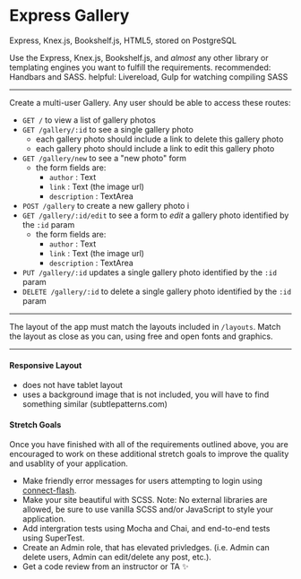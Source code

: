 Express Gallery
===============

Express, Knex.js, Bookshelf.js, HTML5, stored on PostgreSQL

Use the Express, Knex.js, Bookshelf.js, and *almost* any other library or templating engines you want to fulfill the requirements.
recommended: Handbars and SASS.
helpful: Livereload, Gulp for watching compiling SASS

---

Create a multi-user Gallery.
Any user should be able to access these routes:

+ `GET /` to view a list of gallery photos 
+ `GET /gallery/:id` to see a single gallery photo 
  + each gallery photo should include a link to delete this gallery photo
  + each gallery photo should include a link to edit this gallery photo
+ `GET /gallery/new` to see a "new photo" form
  + the form fields are:
    + `author` : Text
    + `link` : Text (the image url)
    + `description` : TextArea
+ `POST /gallery` to create a new gallery photo i
+ `GET /gallery/:id/edit` to see a form to *edit* a gallery photo identified by the `:id` param
  + the form fields are:
    + `author` : Text
    + `link` : Text (the image url)
    + `description` : TextArea
+ `PUT /gallery/:id` updates a single gallery photo identified by the `:id` param
+ `DELETE /gallery/:id` to delete a single gallery photo identified by the `:id` param

---

The layout of the app must match the layouts included in `/layouts`.
Match the layout as close as you can, using free and open fonts and graphics.

---

#### Responsive Layout

- does not have tablet layout
- uses a background image that is not included, you will have to find something similar (subtlepatterns.com)

#### Stretch Goals

Once you have finished with all of the requirements outlined above, you are encouraged to work on these additional stretch goals to improve the quality and usablity of your application.

- Make friendly error messages for users attempting to login using [connect-flash](https://github.com/jaredhanson/connect-flash).
- Make your site beautiful with SCSS. Note: No external libraries are allowed, be sure to use vanilla SCSS and/or JavaScript to style your application.
- Add intergration tests using Mocha and Chai, and end-to-end tests using SuperTest.
- Create an Admin role, that has elevated privledges. (i.e. Admin can delete users, Admin can edit/delete any post, etc.).
- Get a code review from an instructor or TA :sparkles:

